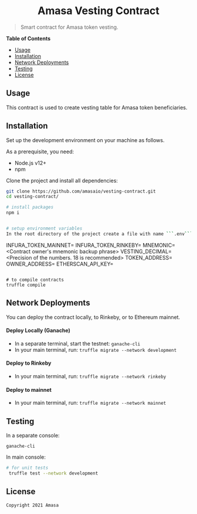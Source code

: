 <h1 align="center">Amasa Vesting Contract</h1>

> Smart contract for Amasa token vesting. 

**Table of Contents**

- [Usage](#-usage)
- [Installation](#-installation)
- [Network Deployments](#-network-deployments)
- [Testing](#-testing)
- [License](#-license)


## Usage

This contract is used to create vesting table for Amasa token beneficiaries.


## Installation

Set up the development environment on your machine as follows.

As a prerequisite, you need:

- Node.js v12+
- npm

Clone the project and install all dependencies:

```bash
git clone https://github.com/amasaio/vesting-contract.git
cd vesting-contract/

# install packages
npm i


# setup environment variables
In the root directory of the project create a file with name ```.env```. Then paste these parameters to the file and initialize them accordingly:

```
INFURA_TOKEN_MAINNET=<Token for connecting to the infura provider on Ethereum mainnet>
INFURA_TOKEN_RINKEBY=<Token for connecting to the rinkeby provider on Ethereum mainnet>
MNEMONIC=<Contract owner's mnemonic backup phrase>
VESTING_DECIMAL=<Precision of the numbers. 18 is recommended>
TOKEN_ADDRESS=<Your token address>
OWNER_ADDRESS=<Owner wallet address>
ETHERSCAN_API_KEY=<The Etherscan API Key which is used for publishing the source code on the Etherscan>
```

# to compile contracts
truffle compile
```



## Network Deployments

You can deploy the contract locally, to Rinkeby, or to Ethereum mainnet.

#### Deploy Locally (Ganache)

* In a separate terminal, start the testnet: `ganache-cli`
* In your main terminal, run: `truffle migrate --network development`

#### Deploy to Rinkeby

* In your main terminal, run: `truffle migrate --network rinkeby`


#### Deploy to mainnet

* In your main terminal, run: `truffle migrate --network mainnet`


## Testing

In a separate console:
```console
ganache-cli
```

In main console:
```bash
# for unit tests
 truffle test --network development
```

## License

```
Copyright 2021 Amasa

```
